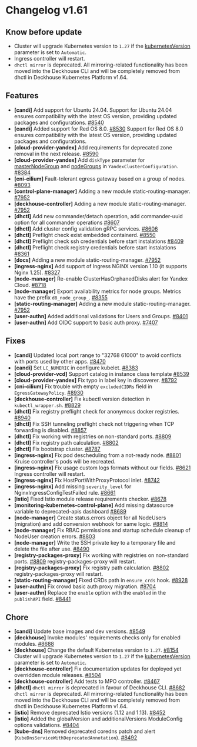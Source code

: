 # Changelog v1.61

## Know before update


 - Cluster will upgrade Kubernetes version to `1.27` if the [kubernetesVersion](https://deckhouse.io/documentation/v1/installing/configuration.html#clusterconfiguration-kubernetesversion) parameter is set to `Automatic`.
 - Ingress controller will restart.
 - `dhctl mirror` is deprecated. All mirroring-related functionality has been moved into the Deckhouse CLI and will be completely removed from dhctl in Deckhouse Kubernetes Platform v1.64.

## Features


 - **[candi]** Add support for Ubuntu 24.04. Support for Ubuntu 24.04 ensures compatibility with the latest OS version, providing updated packages and configurations. [#8540](https://github.com/deckhouse/deckhouse/pull/8540)
 - **[candi]** Added support for Red OS 8.0. [#8530](https://github.com/deckhouse/deckhouse/pull/8530)
    Support for Red OS 8.0 ensures compatibility with the latest OS version, providing updated packages and configurations.
 - **[cloud-provider-yandex]** Add requirements for deprecated zone removal in the next release. [#8590](https://github.com/deckhouse/deckhouse/pull/8590)
 - **[cloud-provider-yandex]** Add `diskType` parameter for [masterNodeGroup](https://deckhouse.io/documentation/latest/modules/030-cloud-provider-yandex/cluster_configuration.html#yandexclusterconfiguration-masternodegroup-instanceclass-disktype) and [nodeGroups](https://deckhouse.io/documentation/latest/modules/030-cloud-provider-yandex/cluster_configuration.html#yandexclusterconfiguration-nodegroups-instanceclass-disktype) in `YandexClusterConfiguration`. [#8384](https://github.com/deckhouse/deckhouse/pull/8384)
 - **[cni-cilium]** Fault-tolerant egress gateway based on a group of nodes. [#8093](https://github.com/deckhouse/deckhouse/pull/8093)
 - **[control-plane-manager]** Adding a new module static-routing-manager. [#7952](https://github.com/deckhouse/deckhouse/pull/7952)
 - **[deckhouse-controller]** Adding a new module static-routing-manager. [#7952](https://github.com/deckhouse/deckhouse/pull/7952)
 - **[dhctl]** Add new commander/detach operation, add commander-uuid option for all commander operations [#8607](https://github.com/deckhouse/deckhouse/pull/8607)
 - **[dhctl]** Add cluster config validation gRPC services. [#8606](https://github.com/deckhouse/deckhouse/pull/8606)
 - **[dhctl]** Preflight check exist embedded containerd. [#8550](https://github.com/deckhouse/deckhouse/pull/8550)
 - **[dhctl]** Preflight check ssh credentials before start instalations [#8409](https://github.com/deckhouse/deckhouse/pull/8409)
 - **[dhctl]** Preflight check registry credentials before start instalations [#8361](https://github.com/deckhouse/deckhouse/pull/8361)
 - **[docs]** Adding a new module static-routing-manager. [#7952](https://github.com/deckhouse/deckhouse/pull/7952)
 - **[ingress-nginx]** Add support of Ingress NGINX version 1.10 (it supports Nginx 1.25). [#8327](https://github.com/deckhouse/deckhouse/pull/8327)
 - **[node-manager]** Re-enable ClusterHasOrphanedDisks alert for Yandex Cloud. [#8718](https://github.com/deckhouse/deckhouse/pull/8718)
 - **[node-manager]** Export availability metrics for node groups. Metrics have the prefix `d8_node_group_`. [#8355](https://github.com/deckhouse/deckhouse/pull/8355)
 - **[static-routing-manager]** Adding a new module static-routing-manager. [#7952](https://github.com/deckhouse/deckhouse/pull/7952)
 - **[user-authn]** Added additional validations for Users and Groups. [#8401](https://github.com/deckhouse/deckhouse/pull/8401)
 - **[user-authn]** Add OIDC support to basic auth proxy. [#7407](https://github.com/deckhouse/deckhouse/pull/7407)

## Fixes


 - **[candi]** Updated local port range to "32768 61000" to avoid conflicts with ports used by other apps. [#8470](https://github.com/deckhouse/deckhouse/pull/8470)
 - **[candi]** Set `LC_NUMERIC` in configure kubelet. [#8383](https://github.com/deckhouse/deckhouse/pull/8383)
 - **[cloud-provider-vcd]** Support catalog in instance class template [#8539](https://github.com/deckhouse/deckhouse/pull/8539)
 - **[cloud-provider-yandex]** Fix typo in label key in discoverer. [#8792](https://github.com/deckhouse/deckhouse/pull/8792)
 - **[cni-cilium]** Fix trouble with empty `excludedCIDRs` field in `EgressGatewayPolicy`. [#8930](https://github.com/deckhouse/deckhouse/pull/8930)
 - **[deckhouse-controller]** Fix kubectl version detection in `kubectl_wrapper.sh`. [#8829](https://github.com/deckhouse/deckhouse/pull/8829)
 - **[dhctl]** Fix registry preflight check for anonymous docker registries. [#8940](https://github.com/deckhouse/deckhouse/pull/8940)
 - **[dhctl]** Fix SSH tunneling preflight check not triggering when TCP forwarding is disabled. [#8857](https://github.com/deckhouse/deckhouse/pull/8857)
 - **[dhctl]** Fix working with registries on non-standard ports. [#8809](https://github.com/deckhouse/deckhouse/pull/8809)
 - **[dhctl]** Fix registry path calculation. [#8802](https://github.com/deckhouse/deckhouse/pull/8802)
 - **[dhctl]** Fix bootstrap cluster. [#8787](https://github.com/deckhouse/deckhouse/pull/8787)
 - **[ingress-nginx]** Fix pod descheduling from a not-ready node. [#8801](https://github.com/deckhouse/deckhouse/pull/8801)
    Kruise controller's pods will be recreated.
 - **[ingress-nginx]** Fix usage custom logs formats without our fields. [#8621](https://github.com/deckhouse/deckhouse/pull/8621)
    Ingress controller will restart.
 - **[ingress-nginx]** Fix HostPortWithProxyProtocol inlet. [#8742](https://github.com/deckhouse/deckhouse/pull/8742)
 - **[ingress-nginx]** Add missing `severity_level` for NginxIngressConfigTestFailed rule. [#8661](https://github.com/deckhouse/deckhouse/pull/8661)
 - **[istio]** Fixed Istio module release requirements checker. [#8678](https://github.com/deckhouse/deckhouse/pull/8678)
 - **[monitoring-kubernetes-control-plane]** Add missing datasource variable to deprecated-apis dashboard [#8689](https://github.com/deckhouse/deckhouse/pull/8689)
 - **[node-manager]** Create status.errors object for all NodeUsers (migration) and add conversion webhook for same logic. [#8814](https://github.com/deckhouse/deckhouse/pull/8814)
 - **[node-manager]** Fix RBAC permissions and startup schedule cleanup of NodeUser creation errors. [#8803](https://github.com/deckhouse/deckhouse/pull/8803)
 - **[node-manager]** Write the SSH private key to a temporary file and delete the file after use. [#8490](https://github.com/deckhouse/deckhouse/pull/8490)
 - **[registry-packages-proxy]** Fix working with registries on non-standard ports. [#8809](https://github.com/deckhouse/deckhouse/pull/8809)
    registry-packages-proxy will restart.
 - **[registry-packages-proxy]** Fix registry path calculation. [#8802](https://github.com/deckhouse/deckhouse/pull/8802)
    registry-packages-proxy will restart.
 - **[static-routing-manager]** Fixed CRDs path in `ensure_crds` hook. [#8928](https://github.com/deckhouse/deckhouse/pull/8928)
 - **[user-authn]** Fix crowd basic auth proxy migration. [#8704](https://github.com/deckhouse/deckhouse/pull/8704)
 - **[user-authn]** Replace the `enable` option with the `enabled` in the `publishAPI` field. [#8441](https://github.com/deckhouse/deckhouse/pull/8441)

## Chore


 - **[candi]** Update base images and dev versions. [#8549](https://github.com/deckhouse/deckhouse/pull/8549)
 - **[deckhouse]** Invoke modules' requirements checks only for enabled modules. [#8688](https://github.com/deckhouse/deckhouse/pull/8688)
 - **[deckhouse]** Change the default Kubernetes version to `1.27`. [#8154](https://github.com/deckhouse/deckhouse/pull/8154)
    Cluster will upgrade Kubernetes version to `1.27` if the [kubernetesVersion](https://deckhouse.io/documentation/v1/installing/configuration.html#clusterconfiguration-kubernetesversion) parameter is set to `Automatic`.
 - **[deckhouse-controller]** Fix documentation updates for deployed yet overridden module releases. [#8504](https://github.com/deckhouse/deckhouse/pull/8504)
 - **[deckhouse-controller]** Add tests to MPO controller. [#8467](https://github.com/deckhouse/deckhouse/pull/8467)
 - **[dhctl]** `dhctl mirror` is deprecated in favour of Deckhouse CLI. [#8682](https://github.com/deckhouse/deckhouse/pull/8682)
    `dhctl mirror` is deprecated. All mirroring-related functionality has been moved into the Deckhouse CLI and will be completely removed from dhctl in Deckhouse Kubernetes Platform v1.64.
 - **[istio]** Remove deprecated Istio versions (1.12 and 1.13). [#8452](https://github.com/deckhouse/deckhouse/pull/8452)
 - **[istio]** Added the globalVersion and additionalVersions ModuleConfig options validations. [#8404](https://github.com/deckhouse/deckhouse/pull/8404)
 - **[kube-dns]** Removed deprecated coredns patch and alert (`KubeDnsServiceWithDeprecatedAnnotation`). [#8492](https://github.com/deckhouse/deckhouse/pull/8492)

